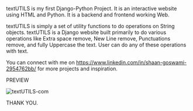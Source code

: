 
textUTILS is my first Django-Python Project. It is an interactive website using HTML and Python. It is a backend and frontend working Web.

textUTILS is simply a set of utility functions to do operations on String objects. textUTILS is a Django website built primarily to do various operations like Extra space remove, New Line remove, Punctuations remove, and fully Uppercase the text. User can do any of these operations with text. 

You can connect with me on https://www.linkedin.com/in/shaan-goswami-2954762bb/ for more projects and inspiration.

PREVIEW

![textUTILS-com](https://github.com/user-attachments/assets/fa00416a-42ed-4948-86b3-620dad3ce5ac)

THANK YOU.
